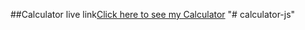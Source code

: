 ##Calculator live link[Click here to see my Calculator](https://precious-beijinho-e5b7a2.netlify.app/)
"# calculator-js" 
